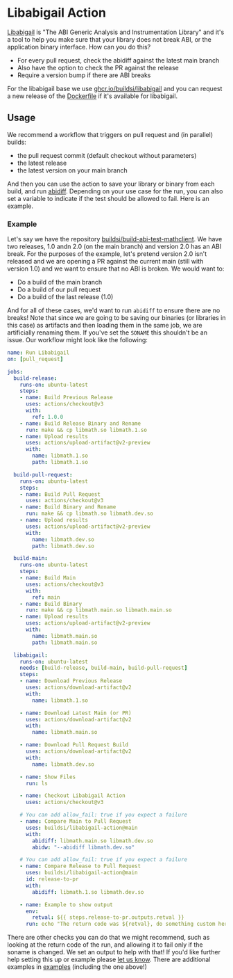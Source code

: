 # Libabigail Action

[Libabigail](https://sourceware.org/libabigail/) is "The ABI Generic Analysis and Instrumentation Library"
and it's a tool to help you make sure that your library does not break ABI, or the application
binary interface. How can you do this?

 - For every pull request, check the abidiff against the latest main branch
 - Also have the option to check the PR against the release
 - Require a version bump if there are ABI breaks
  
For the libabigail base we use [ghcr.io/buildsi/libabigail](https://github.com/buildsi/build-abi-containers/pkgs/container/libabigail)
 and you can request a new release of the [Dockerfile](https://github.com/buildsi/build-abi-containers/blob/main/docker/libabigail/Dockerfile)
 if it's available for libabigail.
 
## Usage

We recommend a workflow that triggers on pull request and (in parallel) builds:

 - the pull request commit (default checkout without parameters)
 - the latest release
 - the latest version on your main branch
 
And then you can use the action to save your library or binary from each build, and run [abidiff](https://sourceware.org/libabigail/manual/abidiff.html).
Depending on your use case for the run, you can also set a variable to indicate if
the test should be allowed to fail. Here is an example.

### Example 

Let's say we have the repository [buildsi/build-abi-test-mathclient](https://github.com/buildsi/build-abi-test-mathclient).
We have two releases, 1.0 andn 2.0 (on the main branch) and version 2.0 has an ABI break. For the purposes
of the example, let's pretend version 2.0 isn't released and we are opening a PR against the current main (still with version 1.0)
and we want to ensure that no ABI is broken. We would want to:

 - Do a build of the main branch
 - Do a build of our pull request
 - Do a build of the last release (1.0)

And for all of these cases, we'd want to run `abidiff` to ensure there are no breaks! Note that since
we are going to be saving our binaries (or libraries in this case) as artifacts and then loading them
in the same job, we are artificially renaming them. If you've set the `SONAME` this shouldn't be an issue.
Our workflow might look like the following:

```yaml
name: Run Libabigail
on: [pull_request]

jobs:
  build-release:
    runs-on: ubuntu-latest
    steps:
    - name: Build Previous Release
      uses: actions/checkout@v3
      with:
        ref: 1.0.0
    - name: Build Release Binary and Rename
      run: make && cp libmath.so libmath.1.so
    - name: Upload results
      uses: actions/upload-artifact@v2-preview
      with:
        name: libmath.1.so
        path: libmath.1.so

  build-pull-request:
    runs-on: ubuntu-latest
    steps:
    - name: Build Pull Request
      uses: actions/checkout@v3
    - name: Build Binary and Rename
      run: make && cp libmath.so libmath.dev.so
    - name: Upload results
      uses: actions/upload-artifact@v2-preview
      with:
        name: libmath.dev.so
        path: libmath.dev.so

  build-main:
    runs-on: ubuntu-latest
    steps:
    - name: Build Main
      uses: actions/checkout@v3
      with:
        ref: main
    - name: Build Binary
      run: make && cp libmath.main.so libmath.main.so
    - name: Upload results
      uses: actions/upload-artifact@v2-preview
      with:
        name: libmath.main.so
        path: libmath.main.so

  libabigail:
    runs-on: ubuntu-latest
    needs: [build-release, build-main, build-pull-request]
    steps:
    - name: Download Previous Release
      uses: actions/download-artifact@v2
      with:
        name: libmath.1.so

    - name: Download Latest Main (or PR)
      uses: actions/download-artifact@v2
      with:
        name: libmath.main.so

    - name: Download Pull Request Build
      uses: actions/download-artifact@v2
      with:
        name: libmath.dev.so

    - name: Show Files
      run: ls

    - name: Checkout Libabigail Action
      uses: actions/checkout@v3

    # You can add allow_fail: true if you expect a failure
    - name: Compare Main to Pull Request
      uses: buildsi/libabigail-action@main
      with: 
        abidiff: libmath.main.so libmath.dev.so
        abidw: "--abidiff libmath.dev.so"

    # You can add allow_fail: true if you expect a failure
    - name: Compare Release to Pull Request
      uses: buildsi/libabigail-action@main
      id: release-to-pr
      with: 
        abidiff: libmath.1.so libmath.dev.so

    - name: Example to show output
      env:
        retval: ${{ steps.release-to-pr.outputs.retval }}
      run: echo "The return code was ${retval}, do something custom here"
```

There are other checks you can do that we might recommend, such as looking at the return
code of the run, and allowing it to fail only if the soname is changed. We set an output
to help with that! If you'd like further help setting this up or example please
[let us know](https://github.com/buildsi/libabigail-action/issues). There are
additional examples in [examples](examples) (including the one above!)
